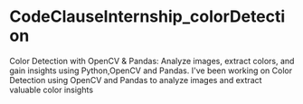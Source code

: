 # CodeClauseInternship_colorDetection
 Color Detection with OpenCV & Pandas: Analyze images, extract colors, and gain insights using Python,OpenCV and Pandas. I've been working on Color Detection using  OpenCV and Pandas to analyze images and extract valuable color insights
